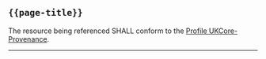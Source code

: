 ## <code>{{page-title}}</code>

The resource being referenced SHALL conform to the [Profile UKCore-Provenance](https://simplifier.net/hl7fhirukcorer4/ukcoreprovenance).

---